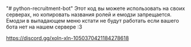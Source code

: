 "# python-recruitment-bot" 
Этот код вы можете использовать на своих серверах, но копировать названия ролей и емодзи запрещается.
Емодзи в выпадающем меню кстати не будут работать если вашего бота нет на нашем сервере :3

https://discord.gg/xoln-xln-1050370421184278618
